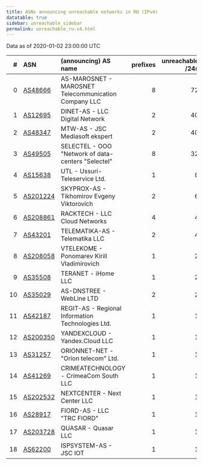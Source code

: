 ```yaml
---
title: ASNs announcing unreachable networks in RU (IPv4)
datatable: true
sidebar: unreachable_sidebar
permalink: unreachable_ru-v4.html
---
```


Data as of 2020-01-02 23:00:00 UTC


<div class="datatable-begin"></div>

|   # | ASN                                      | (announcing) AS name                                 |   prefixes |   unreachable /24s |
|----:|:-----------------------------------------|:-----------------------------------------------------|-----------:|-------------------:|
|   0 | [AS48666](unreachable_AS48666-v4.html)   | AS-MAROSNET - MAROSNET Telecommunication Company LLC |          8 |                 72 |
|   1 | [AS12695](unreachable_AS12695-v4.html)   | DINET-AS - LLC Digital Network                       |          2 |                 40 |
|   2 | [AS48347](unreachable_AS48347-v4.html)   | MTW-AS - JSC Mediasoft ekspert                       |          2 |                 40 |
|   3 | [AS49505](unreachable_AS49505-v4.html)   | SELECTEL - OOO "Network of data-centers "Selectel"   |          8 |                 32 |
|   4 | [AS15638](unreachable_AS15638-v4.html)   | UTL - Ussuri-Teleservice Ltd.                        |          1 |                  8 |
|   5 | [AS201224](unreachable_AS201224-v4.html) | SKYPROX-AS - Tikhomirov Evgeny Viktorovich           |          2 |                  6 |
|   6 | [AS208861](unreachable_AS208861-v4.html) | RACKTECH - LLC Cloud Networks                        |          4 |                  4 |
|   7 | [AS43201](unreachable_AS43201-v4.html)   | TELEMATIKA-AS - Telematika LLC                       |          2 |                  4 |
|   8 | [AS208058](unreachable_AS208058-v4.html) | VTELEKOME - Ponomarev Kirill Vladimirovich           |          1 |                  2 |
|   9 | [AS35508](unreachable_AS35508-v4.html)   | TERANET - iHome LLC                                  |          1 |                  2 |
|  10 | [AS35029](unreachable_AS35029-v4.html)   | AS-DNSTREE - WebLine LTD                             |          2 |                  2 |
|  11 | [AS42187](unreachable_AS42187-v4.html)   | REGIT-AS - Regional Information Technologies Ltd.    |          1 |                  1 |
|  12 | [AS200350](unreachable_AS200350-v4.html) | YANDEXCLOUD - Yandex.Cloud LLC                       |          1 |                  1 |
|  13 | [AS31257](unreachable_AS31257-v4.html)   | ORIONNET-NET - "Orion telecom" Ltd.                  |          1 |                  1 |
|  14 | [AS41269](unreachable_AS41269-v4.html)   | CRIMEATECHNOLOGY - CrimeaCom South LLC               |          1 |                  1 |
|  15 | [AS202532](unreachable_AS202532-v4.html) | NEXTCENTER - Next Center LLC                         |          1 |                  1 |
|  16 | [AS28917](unreachable_AS28917-v4.html)   | FIORD-AS - LLC "TRC FIORD"                           |          1 |                  1 |
|  17 | [AS203728](unreachable_AS203728-v4.html) | QUASAR - Quasar LLC                                  |          1 |                  1 |
|  18 | [AS62200](unreachable_AS62200-v4.html)   | ISPSYSTEM-AS - JSC IOT                               |          1 |                  1 |

<div class="datatable-end"></div>